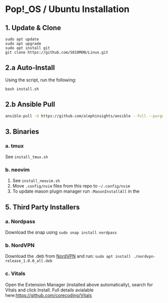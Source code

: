 # Pop!\_OS / Ubuntu Installation
 
## 1. Update & Clone  
    sudo apt update
    sudo apt upgrade
    sudo apt install git
    git clone https://github.com/S010MON/Linux.git
   
## 2.a Auto-Install
Using the script, run the following:

    bash install.sh

## 2.b Ansible Pull
```bash
ansible-pull -U https://github.com/alephinsights/ansible --full --purge -o  playbook.yml
```
 
## 3. Binaries

   ### a. tmux
   See `install_tmux.sh` 

   ### b. neovim
   1. See `install_neovim.sh`
   2. Move `.config/nvim` files from this repo to `~/.config/nvim`
   3. To update mason plugin manager run `:MasonInstallAll` in the 
    
## 5. Third Party Installers

   ### a. Nordpass
   
   Download the snap using `sudo snap install nordpass`
   
   ### b. NordVPN
   
   Download the .deb from [NordVPN](https://nordvpn.com/nl/download/) and run: `sudo apt install ./nordvpn-release_1.0.0_all.deb`
   
   ### c. Vitals
   
   Open the Extension Manager (installed above automatically), search for Vitals and click Install. Full details avialable here:https://github.com/corecoding/Vitals
  
  

    
    

    
